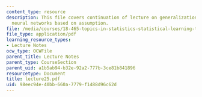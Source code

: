 ```yaml
---
content_type: resource
description: This file covers continuation of lecture on generalization bounds for
  neural networks based on assumption.
file: /media/courses/18-465-topics-in-statistics-statistical-learning-theory-spring-2007/98eec94e40bb660a7779f1488d96c62d_lecture25.pdf
file_type: application/pdf
learning_resource_types:
- Lecture Notes
ocw_type: OCWFile
parent_title: Lecture Notes
parent_type: CourseSection
parent_uid: a1b5ab94-b32e-92a2-777b-3ce81b841896
resourcetype: Document
title: lecture25.pdf
uid: 98eec94e-40bb-660a-7779-f1488d96c62d
---
```


